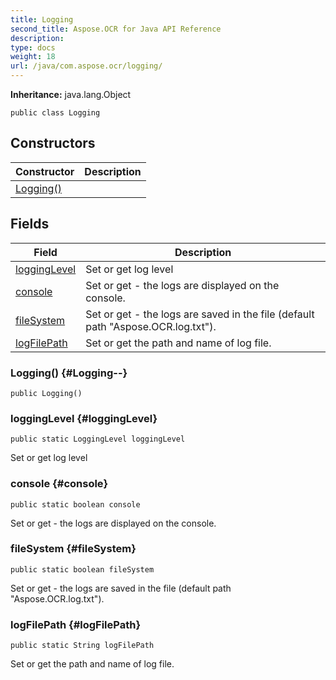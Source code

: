 ```yaml
---
title: Logging
second_title: Aspose.OCR for Java API Reference
description: 
type: docs
weight: 18
url: /java/com.aspose.ocr/logging/
---
```


**Inheritance:**
java.lang.Object
```
public class Logging
```
## Constructors

| Constructor | Description |
| --- | --- |
| [Logging()](#Logging--) |  |
## Fields

| Field | Description |
| --- | --- |
| [loggingLevel](#loggingLevel) | Set or get log level |
| [console](#console) | Set or get - the logs are displayed on the console. |
| [fileSystem](#fileSystem) | Set or get - the logs are saved in the file (default path "Aspose.OCR.log.txt"). |
| [logFilePath](#logFilePath) | Set or get the path and name of log file. |
### Logging() {#Logging--}
```
public Logging()
```


### loggingLevel {#loggingLevel}
```
public static LoggingLevel loggingLevel
```


Set or get log level

### console {#console}
```
public static boolean console
```


Set or get - the logs are displayed on the console.

### fileSystem {#fileSystem}
```
public static boolean fileSystem
```


Set or get - the logs are saved in the file (default path "Aspose.OCR.log.txt").

### logFilePath {#logFilePath}
```
public static String logFilePath
```


Set or get the path and name of log file.

